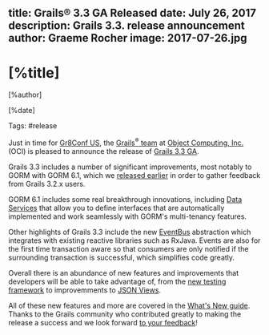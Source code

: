 title: Grails® 3.3 GA Released
date: July 26, 2017  
description: Grails 3.3. release announcement
author: Graeme Rocher
image: 2017-07-26.jpg 
---

# [%title]

[%author]

[%date] 

Tags: #release

Just in time for [Gr8Conf US](https://gr8conf.us/), the [Grails<sup>&reg;</sup> team](https://objectcomputing.com/products/2gm-team) at [Object Computing, Inc.](https://objectcomputing.com/) (OCI) is pleased to announce the release of [Grails 3.3 GA](https://docs.grails.org/3.3.x/).

Grails 3.3 includes a number of significant improvements, most notably to GORM with GORM 6.1, which we [released earlier](/blog/2017-03-27.html) in order to gather feedback from Grails 3.2.x users.

GORM 6.1 includes some real breakthrough innovations, including [Data Services](https://gorm.grails.org/6.1.x/hibernate/manual/index.html#dataServices) that allow you to define interfaces that are automatically implemented and work seamlessly with GORM's multi-tenancy features.

Other highlights of Grails 3.3 include the new [EventBus](https://async.grails.org/latest/guide/index.html#events) abstraction which integrates with existing reactive libraries such as RxJava. Events are also for the first time transaction aware so that consumers are only notified if the surrounding transaction is successful, which simplifies code greatly.

Overall there is an abundance of new features and improvements that developers will be able to take advantage of, from the [new testing framework](https://testing.grails.org/) to improvemments to [JSON Views](https://views.grails.org/latest/).

All of these new features and more are covered in the [What's New guide](https://docs.grails.org/3.3.x/guide/introduction.html#whatsNew). Thanks to the Grails community who contributed greatly to making the release a success and we look forward [to your feedback](https://github.com/grails/grails-core/issues)!
